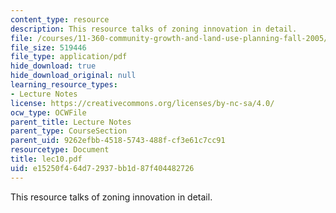 ```yaml
---
content_type: resource
description: This resource talks of zoning innovation in detail.
file: /courses/11-360-community-growth-and-land-use-planning-fall-2005/e15250f464d72937bb1d87f404482726_lec10.pdf
file_size: 519446
file_type: application/pdf
hide_download: true
hide_download_original: null
learning_resource_types:
- Lecture Notes
license: https://creativecommons.org/licenses/by-nc-sa/4.0/
ocw_type: OCWFile
parent_title: Lecture Notes
parent_type: CourseSection
parent_uid: 9262efbb-4518-5743-488f-cf3e61c7cc91
resourcetype: Document
title: lec10.pdf
uid: e15250f4-64d7-2937-bb1d-87f404482726
---
```

This resource talks of zoning innovation in detail.